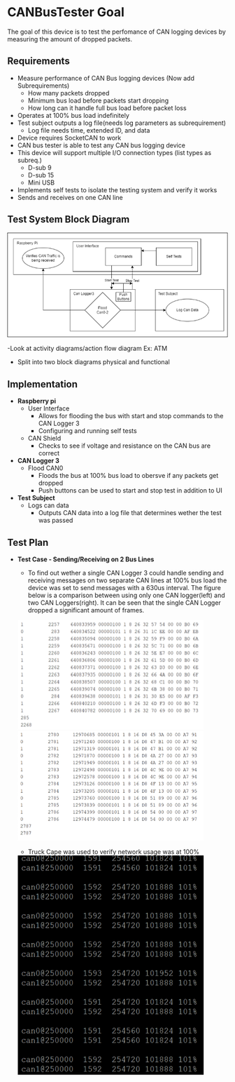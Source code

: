 # CANBusTester Goal
The goal of this device is to test the perfomance of CAN logging devices by measuring the amount of dropped packets.

## Requirements
- Measure performance of CAN Bus logging devices (Now add Subrequirements)
  - How many packets dropped
  - Minimum bus load before packets start dropping
  - How long can it handle full bus load before packet loss
- Operates at 100% bus load indefinitely
- Test subject outputs a log file(needs log parameters as subrequirement)
  - Log file needs time, extended ID, and data
- Device requires SocketCAN to work
- CAN bus tester is able to test any CAN bus logging device
- This device will support multiple I/O connection types (list types as subreq.)
  - D-sub 9
  - D-sub 15
  - Mini USB
- Implements self tests to isolate the testing system and verify it works
- Sends and receives on one CAN line
## Test System Block Diagram
![alt text](CANBusTester.drawio.png)

-Look at activity diagrams/action flow diagram Ex: ATM
- Split into two block diagrams physical and functional

## Implementation
* **Raspberry pi**
  - User Interface
    * Allows for flooding the bus with start and stop commands to the CAN Logger 3
    * Configuring and running self tests
  - CAN Shield
    * Checks to see if voltage and resistance on the CAN bus are correct
* **CAN Logger 3**
  - Flood CAN0
    * Floods the bus at 100% bus load to obersve if any packets get dropped
    * Push buttons can be used to start and stop test in addition to UI
* **Test Subject**
  - Logs can data
    * Outputs CAN data into a log file that determines wether the test was passed

## Test Plan
* **Test Case - Sending/Receiving on 2 Bus Lines**
  - To find out wether a single CAN Logger 3 could handle sending and receiving messages on two separate CAN lines at 100% bus load the device was set to send messages with a 630us interval. The figure below is a comparison between using only one CAN logger(left) and two CAN Loggers(right). It can be seen that the single CAN Logger dropped a significant amount of frames.

  <img src="figures/CANLogger3SingleTest.png" height="250" width="425"/> <img src="figures/CANLogger3SeparateTest.png" height="250" width="425"/> 
  
  - Truck Cape was used to verify network usage was at 100%

  <img src="figures/busloadMeasurement.png" height="500" width="425"/>
  

